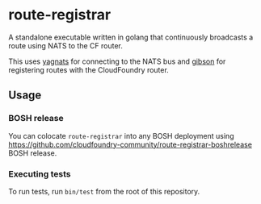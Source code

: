 route-registrar
===============

A standalone executable written in golang that continuously broadcasts a route using NATS to the CF router.

This uses [yagnats](https://github.com/cloudfoundry/yagnats) for connecting to the NATS bus and [gibson](https://github.com/cloudfoundry/gibson) for registering routes with the CloudFoundry router.

## Usage

### BOSH release

You can colocate `route-registrar` into any BOSH deployment using https://github.com/cloudfoundry-community/route-registrar-boshrelease BOSH release.

### Executing tests

To run tests, run `bin/test` from the root of this repository.
